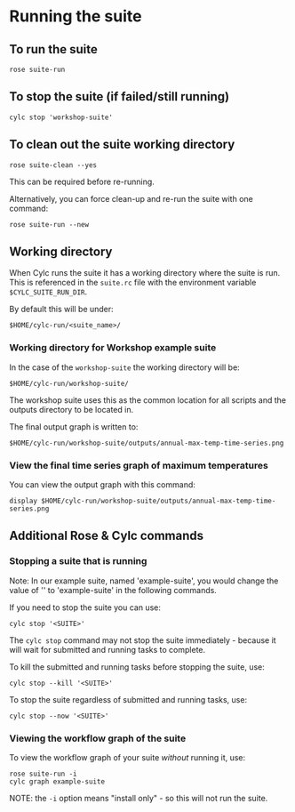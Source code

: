 # Running the suite

## To run the suite

`rose suite-run`

## To stop the suite (if failed/still running)

`cylc stop 'workshop-suite'`

## To clean out the suite working directory

`rose suite-clean --yes`

This can be required before re-running.

Alternatively, you can force clean-up and re-run the suite with one command:

`rose suite-run --new`

## Working directory

When Cylc runs the suite it has a working directory where the suite is run.
This is referenced in the `suite.rc` file with the environment variable
`$CYLC_SUITE_RUN_DIR`. 

By default this will be under:

```
$HOME/cylc-run/<suite_name>/
```

### Working directory for Workshop example suite

In the case of the `workshop-suite` the working directory will be:

```
$HOME/cylc-run/workshop-suite/
```

The workshop suite uses this as the common location for all scripts and the outputs
directory to be located in. 

The final output graph is written to:

```
$HOME/cylc-run/workshop-suite/outputs/annual-max-temp-time-series.png
```

### View the final time series graph of maximum temperatures

You can view the output graph with this command:

```
display $HOME/cylc-run/workshop-suite/outputs/annual-max-temp-time-series.png
```

## Additional Rose & Cylc commands

### Stopping a suite that is running

Note: In our example suite, named 'example-suite', you would change the value of '<SUITE>' to
'example-suite' in the following commands.

If you need to stop the suite you can use:

```
cylc stop '<SUITE>'
```

The `cylc stop` command may not stop the suite immediately - because it will wait for submitted
and running tasks to complete.

To kill the submitted and running tasks before stopping the suite, use:

```
cylc stop --kill '<SUITE>'
```

To stop the suite regardless of submitted and running tasks, use:

```
cylc stop --now '<SUITE>'
```

### Viewing the workflow graph of the suite

To view the workflow graph of your suite _without_ running it, use:

```
rose suite-run -i
cylc graph example-suite
```

NOTE: the `-i` option means "install only" - so this will not run the suite.


